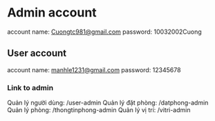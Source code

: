 # Admin account

account name: Cuongtc981@gmail.com
password: 10032002Cuong

## User account

account name: manhle1231@gmail.com
password: 12345678

### Link to admin

Quản lý người dùng: /user-admin
Quản lý đặt phòng: /datphong-admin
Quản lý phòng: /thongtinphong-admin
Quản lý vị trí: /vitri-admin
